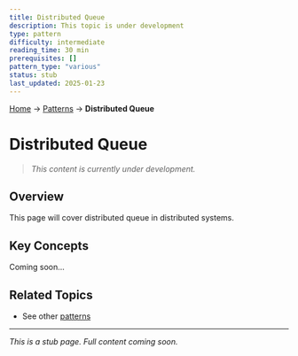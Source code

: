 ```yaml
---
title: Distributed Queue
description: This topic is under development
type: pattern
difficulty: intermediate
reading_time: 30 min
prerequisites: []
pattern_type: "various"
status: stub
last_updated: 2025-01-23
---
```


<!-- Navigation -->
[Home](../introduction/index.md) → [Patterns](index.md) → **Distributed Queue**

# Distributed Queue

> *This content is currently under development.*

## Overview

This page will cover distributed queue in distributed systems.

## Key Concepts

Coming soon...

## Related Topics

- See other [patterns](index.md)

---

*This is a stub page. Full content coming soon.*
